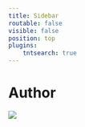 ```yaml
---
title: Sidebar
routable: false
visible: false
position: top
plugins:
    tntsearch: true
---
```


# Author

<a class="embedly-card" href="https://penuhinfo.com/author"></a>

<a class="embedly-card" href="https://github.community/"></a>

<a class="embedly-card" href="https://github.com/maintainers/public-resources"  height="800"></a>

<a href="https://www.exoclick.com/?login=EndiHariadi19"><img src="https://www.exoclick.com/banners/300x425.gif" border="0" class="rounded mx-auto d-block"></a>
